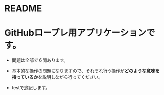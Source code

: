 # README


# GitHubロープレ用アプリケーションです。

* 問題は全部で６問あります。

* 基本的な操作の問題になりますので、それぞれ行う操作が**どのような意味を持っているか**を説明しながら行ってください。

* testで追記します。